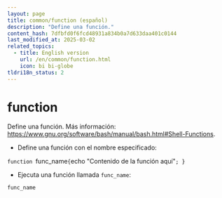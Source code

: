 ```yaml
---
layout: page
title: common/function (español)
description: "Define una función."
content_hash: 7dfbfd0f6fcd48931a834b0a7d633daa401c0144
last_modified_at: 2025-03-02
related_topics:
  - title: English version
    url: /en/common/function.html
    icon: bi bi-globe
tldri18n_status: 2
---
```

# function

Define una función.
Más información: <https://www.gnu.org/software/bash/manual/bash.html#Shell-Functions>.

- Define una función con el nombre especificado:

`function `<span class="tldr-var badge badge-pill bg-dark-lm bg-white-dm text-white-lm text-dark-dm font-weight-bold">func_name</span>` { `<span class="tldr-var badge badge-pill bg-dark-lm bg-white-dm text-white-lm text-dark-dm font-weight-bold">echo "Contenido de la función aquí"</span>`; }`

- Ejecuta una función llamada `func_name`:

`func_name`
